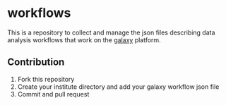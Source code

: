 workflows
=========

This is a repository to collect and manage the json files describing data 
analysis workflows that work on the [galaxy](http://usegalaxy.org/) platform.

## Contribution

1. Fork this repository
2. Create your institute directory and add your galaxy workflow json file
3. Commit and pull request

